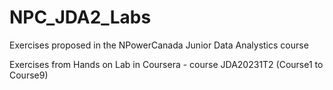 # NPC_JDA2_Labs
Exercises proposed in the NPowerCanada Junior Data Analystics course

Exercises from Hands on Lab in Coursera - course JDA20231T2 (Course1 to Course9)
